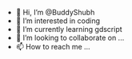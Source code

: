 - 👋 Hi, I’m @BuddyShubh
- 👀 I’m interested in coding
- 🌱 I’m currently learning gdscript
- 💞️ I’m looking to collaborate on ...
- 📫 How to reach me ...

<!---
BuddyShubh/BuddyShubh is a ✨ special ✨ repository because its `README.md` (this file) appears on your GitHub profile.
You can click the Preview link to take a look at your changes.
--->

